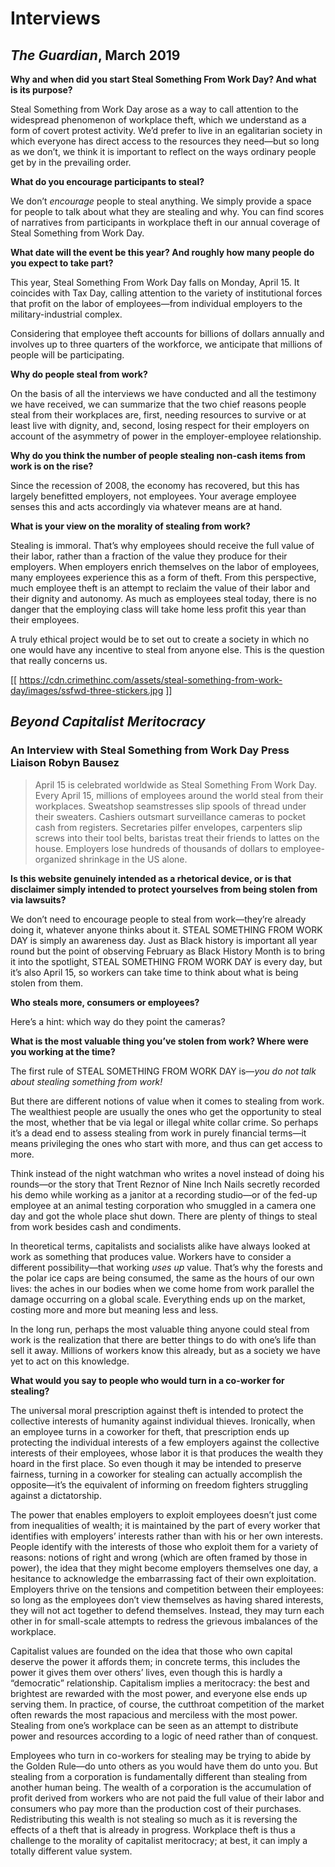 # Interviews

## _The Guardian_, March 2019

**Why and when did you start Steal Something From Work Day? And what is its purpose?**

Steal Something from Work Day arose as a way to call attention to the widespread phenomenon of workplace theft, which we understand as a form of covert protest activity. We’d prefer to live in an egalitarian society in which everyone has direct access to the resources they need—but so long as we don’t, we think it is important to reflect on the ways ordinary people get by in the prevailing order.

**What do you encourage participants to steal?**

We don’t _encourage_ people to steal anything. We simply provide a space for people to talk about what they are stealing and why. You can find scores of narratives from participants in workplace theft in our annual coverage of Steal Something from Work Day.

**What date will the event be this year? And roughly how many people do you expect to take part?**

This year, Steal Something From Work Day falls on Monday, April 15. It coincides with Tax Day, calling attention to the variety of institutional forces that profit on the labor of employees—from individual employers to the military-industrial complex.

Considering that employee theft accounts for billions of dollars annually and involves up to three quarters of the workforce, we anticipate that millions of people will be participating.

**Why do people steal from work?**

On the basis of all the interviews we have conducted and all the testimony we have received, we can summarize that the two chief reasons people steal from their workplaces are, first, needing resources to survive or at least live with dignity, and, second, losing respect for their employers on account of the asymmetry of power in the employer-employee relationship.

**Why do you think the number of people stealing non-cash items from work is on the rise?**

Since the recession of 2008, the economy has recovered, but this has largely benefitted employers, not employees. Your average employee senses this and acts accordingly via whatever means are at hand.

**What is your view on the morality of stealing from work?**

Stealing is immoral. That’s why employees should receive the full value of their labor, rather than a fraction of the value they produce for their employers. When employers enrich themselves on the labor of employees, many employees experience this as a form of theft. From this perspective, much employee theft is an attempt to reclaim the value of their labor and their dignity and autonomy. As much as employees steal today, there is no danger that the employing class will take home less profit this year than their employees.

A truly ethical project would be to set out to create a society in which no one would have any incentive to steal from anyone else. This is the question that really concerns us.

[[ https://cdn.crimethinc.com/assets/steal-something-from-work-day/images/ssfwd-three-stickers.jpg ]]

## _Beyond Capitalist Meritocracy_

### An Interview with Steal Something from Work Day Press Liaison Robyn Bausez

> April 15 is celebrated worldwide as Steal Something From Work Day. Every April 15, millions of employees around the world steal from their workplaces. Sweatshop seamstresses slip spools of thread under their sweaters. Cashiers outsmart surveillance cameras to pocket cash from registers. Secretaries pilfer envelopes, carpenters slip screws into their tool belts, baristas treat their friends to lattes on the house. Employers lose hundreds of thousands of dollars to employee-organized shrinkage in the US alone.

**Is this website genuinely intended as a rhetorical device, or is that disclaimer simply intended to protect yourselves from being stolen from via lawsuits?**

We don’t need to encourage people to steal from work—they’re already doing it, whatever anyone thinks about it. STEAL SOMETHING FROM WORK DAY is simply an awareness day. Just as Black history is important all year round but the point of observing February as Black History Month is to bring it into the spotlight, STEAL SOMETHING FROM WORK DAY is every day, but it’s also April 15, so workers can take time to think about what is being stolen from them.

**Who steals more, consumers or employees?**

Here’s a hint: which way do they point the cameras?

**What is the most valuable thing you’ve stolen from work? Where were you working at the time?**

The first rule of STEAL SOMETHING FROM WORK DAY is—_you do not talk about stealing something from work!_

But there are different notions of value when it comes to stealing from work. The wealthiest people are usually the ones who get the opportunity to steal the most, whether that be via legal or illegal white collar crime. So perhaps it’s a dead end to assess stealing from work in purely financial terms—it means privileging the ones who start with more, and thus can get access to more.

Think instead of the night watchman who writes a novel instead of doing his rounds—or the story that Trent Reznor of Nine Inch Nails secretly recorded his demo while working as a janitor at a recording studio—or of the fed-up employee at an animal testing corporation who smuggled in a camera one day and got the whole place shut down. There are plenty of things to steal from work besides cash and condiments.

In theoretical terms, capitalists and socialists alike have always looked at work as something that produces value. Workers have to consider a different possibility—that working _uses up_ value. That’s why the forests and the polar ice caps are being consumed, the same as the hours of our own lives: the aches in our bodies when we come home from work parallel the damage occurring on a global scale. Everything ends up on the market, costing more and more but meaning less and less.

In the long run, perhaps the most valuable thing anyone could steal from work is the realization that there are better things to do with one’s life than sell it away. Millions of workers know this already, but as a society we have yet to act on this knowledge.

**What would you say to people who would turn in a co-worker for stealing?**

The universal moral prescription against theft is intended to protect the collective interests of humanity against individual thieves. Ironically, when an employee turns in a coworker for theft, that prescription ends up protecting the individual interests of a few employers against the collective interests of their employees, whose labor it is that produces the wealth they hoard in the first place. So even though it may be intended to preserve fairness, turning in a coworker for stealing can actually accomplish the opposite—it’s the equivalent of informing on freedom fighters struggling against a dictatorship.

The power that enables employers to exploit employees doesn’t just come from inequalities of wealth; it is maintained by the part of every worker that identifies with employers’ interests rather than with his or her own interests. People identify with the interests of those who exploit them for a variety of reasons: notions of right and wrong (which are often framed by those in power), the idea that they might become employers themselves one day, a hesitance to acknowledge the embarrassing fact of their own exploitation. Employers thrive on the tensions and competition between their employees: so long as the employees don’t view themselves as having shared interests, they will not act together to defend themselves. Instead, they may turn each other in for small-scale attempts to redress the grievous imbalances of the workplace.

Capitalist values are founded on the idea that those who own capital deserve the power it affords them; in concrete terms, this includes the power it gives them over others’ lives, even though this is hardly a “democratic” relationship. Capitalism implies a meritocracy: the best and brightest are rewarded with the most power, and everyone else ends up serving them. In practice, of course, the cutthroat competition of the market often rewards the most rapacious and merciless with the most power. Stealing from one’s workplace can be seen as an attempt to distribute power and resources according to a logic of need rather than of conquest.

Employees who turn in co-workers for stealing may be trying to abide by the Golden Rule—do unto others as you would have them do unto you. But stealing from a corporation is fundamentally different than stealing from another human being. The wealth of a corporation is the accumulation of profit derived from workers who are not paid the full value of their labor and consumers who pay more than the production cost of their purchases. Redistributing this wealth is not stealing so much as it is reversing the effects of a theft that is already in progress. Workplace theft is thus a challenge to the morality of capitalist meritocracy; at best, it can imply a totally different value system.
